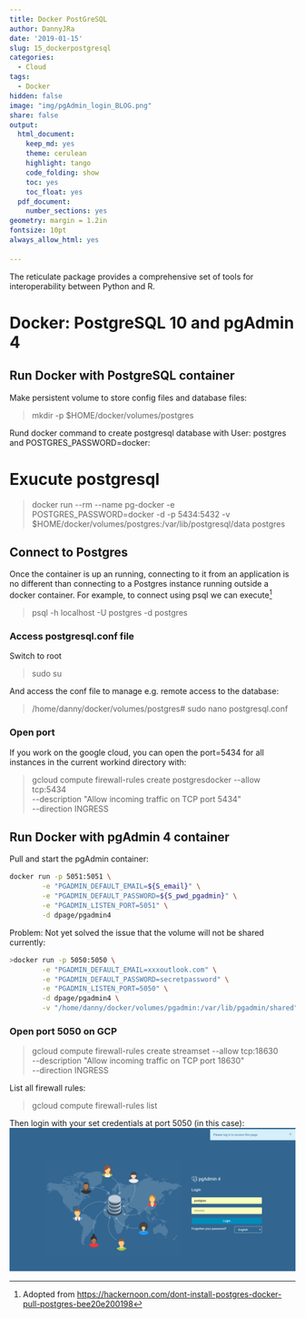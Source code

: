 ```yaml
---
title: Docker PostGreSQL 
author: DannyJRa
date: '2019-01-15'
slug: 15_dockerpostgresql 
categories:
  - Cloud
tags:
  - Docker
hidden: false
image: "img/pgAdmin_login_BLOG.png"
share: false
output:
  html_document:
    keep_md: yes
    theme: cerulean
    highlight: tango
    code_folding: show
    toc: yes
    toc_float: yes
  pdf_document:
    number_sections: yes
geometry: margin = 1.2in
fontsize: 10pt
always_allow_html: yes

---
```


The reticulate package provides a comprehensive set of tools for interoperability between Python and R.

<!--more-->













# Docker: PostgreSQL 10 and pgAdmin 4

## Run Docker with PostgreSQL container

Make persistent volume to store config files and database files:

>mkdir -p $HOME/docker/volumes/postgres

Rund docker command to create postgresql database with User: postgres and POSTGRES_PASSWORD=docker:
# Exucute postgresql 



>docker run --rm   --name pg-docker -e POSTGRES_PASSWORD=docker -d -p 5434:5432 -v $HOME/docker/volumes/postgres:/var/lib/postgresql/data  postgres

## Connect to Postgres

Once the container is up an running, connecting to it from an application is no different than connecting to a Postgres instance running outside a docker container. For example, to connect using psql we can execute[^1]

>psql -h localhost -U postgres -d postgres

### Access postgresql.conf file

Switch to root 
>sudo su


And access the conf file to manage e.g. remote access to the database:

>/home/danny/docker/volumes/postgres# sudo nano postgresql.conf


### Open port

If you work on the google cloud, you can open the port=5434 for all instances in the current workind directory with:

>gcloud compute firewall-rules create postgresdocker --allow tcp:5434 \
      --description "Allow incoming traffic on TCP port 5434" \
      --direction INGRESS

      
##  Run Docker with pgAdmin 4 container

Pull and start the pgAdmin container:





```bash
docker run -p 5051:5051 \
        -e "PGADMIN_DEFAULT_EMAIL=${S_email}" \
        -e "PGADMIN_DEFAULT_PASSWORD=${S_pwd_pgadmin}" \
        -e "PGADMIN_LISTEN_PORT=5051" \
        -d dpage/pgadmin4
```

Problem: Not yet solved the issue that the volume will not be shared currently:


```bash
>docker run -p 5050:5050 \
        -e "PGADMIN_DEFAULT_EMAIL=xxxoutlook.com" \
        -e "PGADMIN_DEFAULT_PASSWORD=secretpassword" \
        -e "PGADMIN_LISTEN_PORT=5050" \
        -d dpage/pgadmin4 \
        -v "/home/danny/docker/volumes/pgadmin:/var/lib/pgadmin/shared"
```


### Open port 5050 on GCP


>gcloud compute firewall-rules create streamset --allow tcp:18630 \
      --description "Allow incoming traffic on TCP port 18630" \
      --direction INGRESS
 
        
List all firewall rules:

>gcloud compute firewall-rules list

Then login with your set credentials at port 5050 (in this case):
![Login](img/pgAdmin_login.png) 
        
[^1]: Adopted from https://hackernoon.com/dont-install-postgres-docker-pull-postgres-bee20e200198


